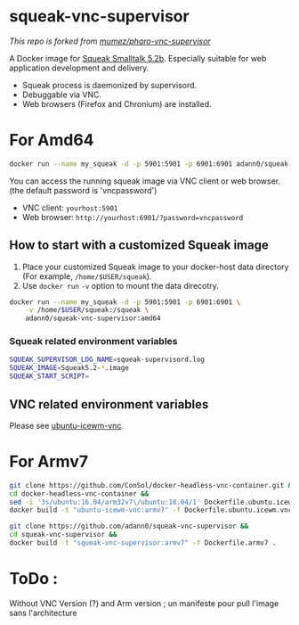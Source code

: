 # squeak-vnc-supervisor

_This repo is forked from [mumez/pharo-vnc-supervisor](https://github.com/mumez/pharo-vnc-supervisor "pharo-vnc-supervisor")_

A Docker image for [Squeak Smalltalk 5.2b](https://squeak.org/ "Squeak"). Especially suitable for web application development and delivery.

- Squeak process is daemonized by supervisord.
- Debuggable via VNC.
- Web browsers (Firefox and Chronium) are installed.

# For Amd64

```bash
docker run --name my_squeak -d -p 5901:5901 -p 6901:6901 adann0/squeak-vnc-supervisor:amd64
```

You can access the running squeak image via VNC client or web browser.
(the default password is 'vncpassword')

- VNC client:  `yourhost:5901`
- Web browser: `http://yourhost:6901/?password=vncpassword`

## How to start with a customized Squeak image

1. Place your customized Squeak image to your docker-host data directory (For example, `/home/$USER/squeak`).
2. Use `docker run` `-v` option to mount the data direcotry.

```bash
docker run --name my_squeak -d -p 5901:5901 -p 6901:6901 \
	-v /home/$USER/squeak:/squeak \
	adann0/squeak-vnc-supervisor:amd64
```

### Squeak related environment variables

```bash
SQUEAK_SUPERVISOR_LOG_NAME=squeak-supervisord.log
SQUEAK_IMAGE=Squeak5.2-*.image
SQUEAK_START_SCRIPT=
```

## VNC related environment variables

Please see [ubuntu-icewm-vnc](https://hub.docker.com/r/consol/ubuntu-icewm-vnc/).

# For Armv7

```bash
git clone https://github.com/ConSol/docker-headless-vnc-container.git &&
cd docker-headless-vnc-container &&
sed -i '3s/ubuntu:16.04/arm32v7\/ubuntu:18.04/1' Dockerfile.ubuntu.icewm.vnc &&
docker build -t "ubuntu-icewm-vnc:armv7" -f Dockerfile.ubuntu.icewm.vnc .

git clone https://github.com/adann0/squeak-vnc-supervisor &&
cd squeak-vnc-supervisor &&
docker build -t "squeak-vnc-supervisor:armv7" -f Dockerfile.armv7 .
```

# ToDo :

Without VNC Version (?) and Arm version ; un manifeste pour pull l'image sans l'architecture

